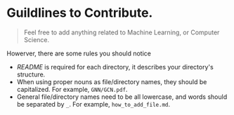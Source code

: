 # Guildlines to Contribute.

> Feel free to add anything related to Machine Learning, or Computer Science.

Howerver, there are some rules you should notice

- *README* is required for each directory, it describes your directory's structure.
- When using proper nouns as file/directory names, they should be capitalized. For example, `GNN/GCN.pdf`.
- General file/directory names need to be all lowercase, and words should be separated by `_`. For example, `how_to_add_file.md`.
